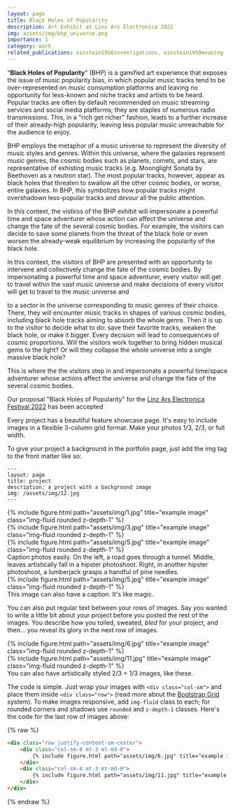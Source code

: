 ```yaml
---
layout: page
title: Black Holes of Popularity
description: Art Exhibit at Linz Ars Electronica 2022
img: assets/img/bhp_universe.png
importance: 1
category: work
related_publications: einstein1956investigations, einstein1950meaning
---
```



“**Black Holes of Popularity**" (BHP) is a gamified art experience that exposes the issue of music popularity bias, in which popular music tracks tend to be over-represented on music consumption platforms and leaving no opportunity for less-known and niche tracks and artists to be heard. Popular tracks are often by default recommended on music streaming services and social media platforms; they are staples of numerous radio transmissions. This, in a "rich get richer" fashion, leads to a further increase of their already-high popularity, leaving less popular music unreachable for the audience to enjoy.

BHP employs the metaphor of a music universe to represent the diversity of music styles and genres. Within this universe, where the galaxies represent music genres, the cosmic bodies such as planets, comets, and  stars, are representative of exhisting music tracks (e.g. Moonglight Sonata by Beethoven as a neutron star). The most popular tracks, however, appear as black holes that threaten to swallow all the other cosmic bodies, or worse, entire galaxies. In BHP, this symbolizes how popular tracks might overshadown less-popular tracks and *devour* all the public attention.

In this context, the vistiros of the BHP exhibit will impersonate a powerful time and space adventurer whose action can affect the universe and change the fate of the several cosmic bodies. For example, the visitors can decide to save some planets from the threat of the black hole or even worsen the already-weak equilibrium by increasing the popularity of the black hole.

In this context, the visitors of BHP are presented with an opportunity to intervene and collectively change the fate of the cosmic bodies. By impersonating a powerful time and space adventurer, every visitor will get to travel within the vast music universe and make decisions of 
every visitor will get to travel to the music universe and 

to a sector in the universe corresponding to music genres of their choice. There, they will encounter music tracks in shapes of various cosmic bodies, including black hole tracks aiming to absorb the whole genre. Then it is up to the visitor to decide what to do: save their favorite tracks, weaken the black hole, or make it bigger. Every decision will lead to consequences of cosmic proportions. Will the visitors work together to bring hidden musical gems to the light? Or will they collapse the whole universe into a single massive black hole?

This is where the the visitors step in and impersonate a powerful time/space adventurer whose actions affect the universe and change the fate of the several cosmic bodies. 


Our proposal "Black Holes of Popularity" for the [Linz Ars Electronica Festival 2022](https://www.jku.at/lit-open-innovation-center/art-science/projekte/lit-ars-sonder-call/) has been accepted




Every project has a beautiful feature showcase page.
It's easy to include images in a flexible 3-column grid format.
Make your photos 1/3, 2/3, or full width.

To give your project a background in the portfolio page, just add the img tag to the front matter like so:

    ---
    layout: page
    title: project
    description: a project with a background image
    img: /assets/img/12.jpg
    ---

<div class="row">
    <div class="col-sm mt-3 mt-md-0">
        {% include figure.html path="assets/img/1.jpg" title="example image" class="img-fluid rounded z-depth-1" %}
    </div>
    <div class="col-sm mt-3 mt-md-0">
        {% include figure.html path="assets/img/3.jpg" title="example image" class="img-fluid rounded z-depth-1" %}
    </div>
    <div class="col-sm mt-3 mt-md-0">
        {% include figure.html path="assets/img/5.jpg" title="example image" class="img-fluid rounded z-depth-1" %}
    </div>
</div>
<div class="caption">
    Caption photos easily. On the left, a road goes through a tunnel. Middle, leaves artistically fall in a hipster photoshoot. Right, in another hipster photoshoot, a lumberjack grasps a handful of pine needles.
</div>
<div class="row">
    <div class="col-sm mt-3 mt-md-0">
        {% include figure.html path="assets/img/5.jpg" title="example image" class="img-fluid rounded z-depth-1" %}
    </div>
</div>
<div class="caption">
    This image can also have a caption. It's like magic.
</div>

You can also put regular text between your rows of images.
Say you wanted to write a little bit about your project before you posted the rest of the images.
You describe how you toiled, sweated, *bled* for your project, and then... you reveal its glory in the next row of images.


<div class="row justify-content-sm-center">
    <div class="col-sm-8 mt-3 mt-md-0">
        {% include figure.html path="assets/img/6.jpg" title="example image" class="img-fluid rounded z-depth-1" %}
    </div>
    <div class="col-sm-4 mt-3 mt-md-0">
        {% include figure.html path="assets/img/11.jpg" title="example image" class="img-fluid rounded z-depth-1" %}
    </div>
</div>
<div class="caption">
    You can also have artistically styled 2/3 + 1/3 images, like these.
</div>


The code is simple.
Just wrap your images with `<div class="col-sm">` and place them inside `<div class="row">` (read more about the <a href="https://getbootstrap.com/docs/4.4/layout/grid/">Bootstrap Grid</a> system).
To make images responsive, add `img-fluid` class to each; for rounded corners and shadows use `rounded` and `z-depth-1` classes.
Here's the code for the last row of images above:

{% raw %}
```html
<div class="row justify-content-sm-center">
    <div class="col-sm-8 mt-3 mt-md-0">
        {% include figure.html path="assets/img/6.jpg" title="example image" class="img-fluid rounded z-depth-1" %}
    </div>
    <div class="col-sm-4 mt-3 mt-md-0">
        {% include figure.html path="assets/img/11.jpg" title="example image" class="img-fluid rounded z-depth-1" %}
    </div>
</div>
```
{% endraw %}
